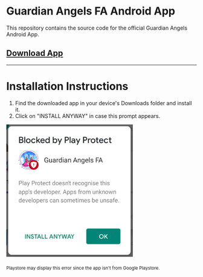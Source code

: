 # Guardian Angels FA Android App

This repository contains the source code for the official Guardian Angels Android App.

## [Download App](https://github.com/SourabhSNath/Guardian_Angels_FA/raw/master/app/release/app-release.apk)
<hr/>


# Installation Instructions
1. Find the downloaded app in your device's Downloads folder and install it.
2. Click on "INSTALL ANYWAY" in case this prompt appears.
<img src="https://github.com/SourabhSNath/Guardian_Angels_FA/blob/master/screenshots/instruction1.jpg" height="350" />

<sub>Playstore may display this error since the app isn't from Google Playstore.<sub/>
